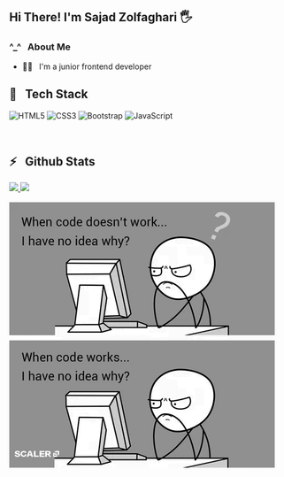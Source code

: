 <h2>Hi There! I'm Sajad Zolfaghari 🖐</h2>

<h3>^_^ &nbsp; About Me</h3>

- 🧑‍💻 &nbsp; I'm a junior frontend developer


<h2>🔧 &nbsp; Tech Stack</h2>


![HTML5](https://img.shields.io/badge/html5-%23E34F26.svg?style=for-the-badge&logo=html5&logoColor=white) ![CSS3](https://img.shields.io/badge/css3-%231572B6.svg?style=for-the-badge&logo=css3&logoColor=white) ![Bootstrap](https://img.shields.io/badge/bootstrap-%238511FA.svg?style=for-the-badge&logo=bootstrap&logoColor=white) ![JavaScript](https://img.shields.io/badge/javascript-%23323330.svg?style=for-the-badge&logo=javascript&logoColor=%23F7DF1E)

<br />

<h2>⚡️ &nbsp; Github Stats</h2>

<a href="https://github.com/sajadzolfaghari">
  <img src="https://github-readme-stats.vercel.app/api/top-langs/?username=sajadzolfaghari" />
  <img src="https://github-readme-stats.vercel.app/api?username=sajadzolfaghari&show_icons=true&theme=radical" />
</a>


<br>
<br>

<img src="code.gif">
